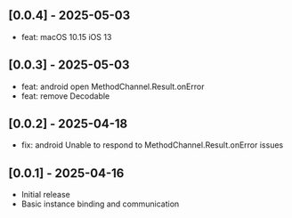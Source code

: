 ## [0.0.4] - 2025-05-03

- feat: macOS 10.15 iOS 13

## [0.0.3] - 2025-05-03

- feat: android open MethodChannel.Result.onError
- feat: remove Decodable<T>

## [0.0.2] - 2025-04-18

- fix: android Unable to respond to MethodChannel.Result.onError issues

## [0.0.1] - 2025-04-16

- Initial release
- Basic instance binding and communication
